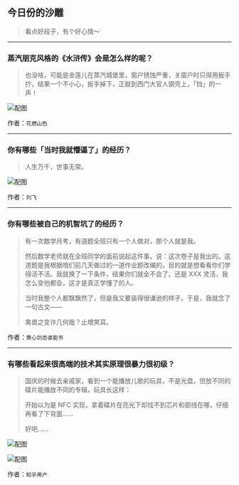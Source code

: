 ## 今日份的沙雕

> 看点好段子，有个好心情～


 
---

### 蒸汽朋克风格的《水浒传》会是怎么样的呢？

> 也没啥，可能是金莲儿在蒸汽城堡里，窗户锈蚀严重，关窗户时只得用扳手拧，结果一个不小心，扳手掉下，正敲到西门大官人钢壳上，「铛」的一声！



![配图](http://pic1.zhimg.com/70/ad2f3f213caa25c427e0ff8c03aa4fbc_b.jpg)


作者：`花燃山色`

---

### 你有哪些「当时我就懵逼了」的经历？

> 人生万千，世事无常。



![配图](http://pic4.zhimg.com/70/f5ada4853ef1491332ca87418892f2db_b.jpg)


作者：`刘飞`

---

### 你有哪些被自己的机智坑了的经历？

> 有一次数学月考，有道题全班只有一个人做对，那个人就是我。
> 
> 然后数学老师就在全班同学的面前说起这件事，说：这次卷子是我出的。这道题是我根据咱们前几天做过的一道作业题改编的，目的就是想看看你们学得活不活。我就换了一下条件，结果你们就全不会了。还是 XXX 灵活，我怎么变他都会，这才是真正学懂了的人。
> 
> 当时我整个人都飘飘然了，但是我又要装得很谦逊的样子。于是，我就念了一句古文――
> 
> 禽兽之变诈几何哉？止增笑耳。


作者：`箫心剑态谁能书`

---

### 有哪些看起来很高端的技术其实原理很暴力很初级？

> 国庆的时候去亲戚家，看到一个能播放儿歌的玩具，不是光盘，但放不同的碟片能播放不同的专辑，玩具长这样：
> 
> 开始以为是 NFC 实现，拿着碟片在亮光下却找不到芯片和部线在哪，仔细再看了下背面……
> 
> 好吧……



![配图](http://pic4.zhimg.com/70/9c9d28d5adaba219ddba6b303f42241b_b.jpg)



![配图](http://pic4.zhimg.com/70/228fd5cc2d7def80fc0c06c125a01bff_b.jpg)


作者：`知乎用户`